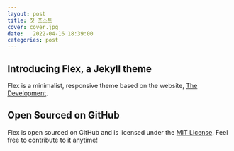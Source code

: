 ```yaml
---
layout: post
title: 첫 포스트
cover: cover.jpg
date:   2022-04-16 18:39:00
categories: post
---
```


## Introducing Flex, a Jekyll theme

Flex is a minimalist, responsive theme based on the website, [The Development](http://thedevelopment.co).

## Open Sourced on GitHub

Flex is open sourced on GitHub and is licensed under the [MIT License](http://opensource.org/licenses/MIT). Feel free to contribute to it anytime!
